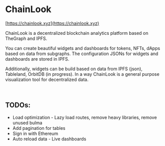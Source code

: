 # ChainLook

[https://chainlook.xyz](https://chainlook.xyz)

ChainLook is a decentralized blockchain analytics platform based on TheGraph and IPFS.

You can create beautiful widgets and dashboards for tokens, NFTs, dApps based on data from subgraphs. The configuration JSONs
for widgets and dashboards are stored in IPFS.

Additionally, widgets can be build based on data from IPFS (json), Tableland, OrbitDB (in progress). In a way
ChainLook is a general purpose visualization tool for decentralized data.

<br />


## TODOs:

- Load optimization - Lazy load routes, remove heavy libraries, remove unused bulma 
- Add pagination for tables
- Sign in with Ethereum
- Auto reload data - Live dashboards

